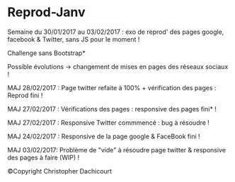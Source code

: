 # Reprod-Janv
Semaine du 30/01/2017 au 03/02/2017 : exo de reprod' des pages google, facebook & Twitter, sans JS pour le moment !

Challenge sans Bootstrap*

Possible évolutions -> changement de mises en pages des réseaux sociaux !

MAJ 28/02/2017 : Page twitter refaite à 100% + vérification des pages : Reprod fini !

MAJ 27/02/2017 : Vérifications des pages : responsive des pages fini* !

MAJ 27/02/2017 : Responsive Twitter commmencé : bug à résoudre !

MAJ 24/02/2017 : Responsive de la page google & FaceBook fini !

MAJ 03/02/2017: Problème de "vide" à résoudre page twitter & responsive des pages à faire (WIP) !

©Copyright Christopher Dachicourt
